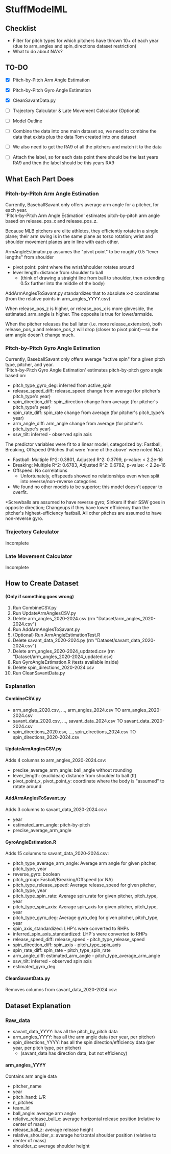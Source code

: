 # StuffModelML



## Checklist
- Filter for pitch types for which pitchers have thrown 10+ of each year (due to arm_angles and spin_directions dataset restriction)
- What to do about NA's?

## TO-DO
- [X] Pitch-by-Pitch Arm Angle Estimation
- [X] Pitch-by-Pitch Gyro Angle Estimation
- [X] CleanSavantData.py
- [ ] Trajectory Calculator & Late Movement Calculator (Optional)
- [ ] Model Outline
- [ ] Combine the data into one main dataset so, we need to combine the data that exists plus the data Tom created into one dataset
- [ ] We also need to get the RA9 of all the pitchers and match it to the data
- [ ] Attach the label, so for each data point there should be the last years RA9 and then the label should be this years RA9






## What Each Part Does

### Pitch-by-Pitch Arm Angle Estimation
Currently, BaseballSavant only offers average arm angle for a pitcher, for each year.  
'Pitch-by-Pitch Arm Angle Estimation' estimates pitch-by-pitch arm angle based on release_pos_x and release_pos_z.

Because MLB pitchers are elite athletes, they efficiently rotate in a single plane; their arm swing is in the same plane as torso rotation; wrist and shoulder movement planes are in line with each other.  

ArmAngleEstimator.py assumes the "pivot point" to be roughly 0.5 "lever lengths" from shoulder
- pivot point: point where the wrist/shoulder rotates around
- lever length: distance from shoulder to ball 
    - (think of drawing a straight line from ball to shoulder, then extending 0.5x further into the middle of the body)

AddArmAnglesToSavant.py standardizes that to absolute x-z coordinates (from the relative points in arm_angles_YYYY.csv)

When release_pos_z is higher, or release_pos_x is more gloveside, the estimated_arm_angle is higher.  The opposite is true for lower/armside.

When the pitcher releases the ball later (i.e. more release_extension), both release_pos_x and release_pos_z will drop (closer to pivot point)—so the arm angle doesn't change much. 

### Pitch-by-Pitch Gyro Angle Estimation  
Currently, BaseballSavant only offers average "active spin" for a given pitch type, pitcher, and year.  
'Pitch-by-Pitch Gyro Angle Estimation' estimates pitch-by-pitch gyro angle based on:
- pitch_type_gyro_deg: inferred from active_spin
- release_speed_diff: release_speed change from average (for pitcher's pitch_type's year)
- spin_direction_diff: spin_direction change from average (for pitcher's pitch_type's year)
- spin_rate_diff: spin_rate change from average (for pitcher's pitch_type's year)
- arm_angle_diff: arm_angle change from average (for pitcher's pitch_type's year)
- ssw_tilt: inferred - observed spin axis

The predictor variables were fit to a linear model, categorized by: Fastball, Breaking, Offspeed
(Pitches that were 'none of the above' were noted NA.)
- Fastball: Multiple R^2:  0.3801, Adjusted R^2:  0.3799, p-value: < 2.2e-16
- Breaking: Multiple R^2:  0.6783, Adjusted R^2:  0.6782, p-value: < 2.2e-16
- Offspeed: No correlations
    - Unfortunately, offspeeds showed no relationships even when split into reverse/non-reverse categories
- We found no other models to be superior; this model doesn't appear to overfit.

*Screwballs are assumed to have reverse gyro; Sinkers if their SSW goes in opposite direction; Changeups if they have lower efficiency than the pitcher's highest-efficiency fastball.
All other pitches are assumed to have non-reverse gyro.

### Trajectory Calculator
Incomplete

### Late Movement Calculator
Incomplete





## How to Create Dataset 
#### (Only if something goes wrong)

1. Run CombineCSV.py
2. Run UpdateArmAnglesCSV.py
3. Delete arm_angles_2020-2024.csv (rm "Dataset/arm_angles_2020-2024.csv")
4. Run AddArmAnglesToSavant.py
5. (Optional) Run ArmAngleEstimationTest.R
6. Delete savant_data_2020-2024.py (rm "Dataset/savant_data_2020-2024.csv")
7. Delete arm_angles_2020-2024_updated.csv (rm "Dataset/arm_angles_2020-2024_updated.csv)
8. Run GyroAngleEstimation.R (tests available inside)
9. Delete spin_directions_2020-2024.csv
10. Run CleanSavantData.py

### Explanation
#### CombineCSV.py 
- arm_angles_2020.csv, ..., arm_angles_2024.csv TO arm_angles_2020-2024.csv
- savant_data_2020.csv, ..., savant_data_2024.csv TO savant_data_2020-2024.csv
- spin_directions_2020.csv, ..., spin_directions_2024.csv TO spin_directions_2020-2024.csv

#### UpdateArmAnglesCSV.py 
Adds 4 columns to arm_angles_2020-2024.csv:
- precise_average_arm_angle: ball_angle without rounding
- lever_length: (euclidean) distance from shoulder to ball (ft)
- pivot_point_x, pivot_point_y: coordinate where the body is "assumed" to rotate around

#### AddArmAnglesToSavant.py 
Adds 3 columns to savant_data_2020-2024.csv:
- year
- estimated_arm_angle: pitch-by-pitch
- precise_average_arm_angle

#### GyroAngleEstimation.R
Adds 15 columns to savant_data_2020-2024.csv:
- pitch_type_average_arm_angle: Average arm angle for given pitcher, pitch_type, year
- reverse_gyro: boolean
- pitch_group: Fasball/Breaking/Offspeed (or NA)
- pitch_type_release_speed: Average release_speed for given pitcher, pitch_type, year
- pitch_type_spin_rate: Average spin_rate for given pitcher, pitch_type, year
- pitch_type_spin_axis: Average spin_axis for given pitcher, pitch_type, year
- pitch_type_gyro_deg: Average gyro_deg for given pitcher, pitch_type, year
- spin_axis_standardized: LHP's were converted to RHPs
- inferred_spin_axis_standardized: LHP's were converted to RHPs
- release_speed_diff: release_speed - pitch_type_release_speed
- spin_direction_diff: spin_axis - pitch_type_spin_axis
- spin_rate_diff: spin_rate - pitch_type_spin_rate
- arm_angle_diff: estimated_arm_angle - pitch_type_average_arm_angle
- ssw_tilt: inferred - observed spin axis
- estimated_gyro_deg

#### CleanSavantData.py
Removes columns from savant_data_2020-2024.csv:




## Dataset Explanation

### Raw_data
- savant_data_YYYY: has all the pitch_by_pitch data
- arm_angles_YYYY: has all the arm angle data (per year, per pitcher)
- spin_directions_YYYY: has all the spin direction/efficiency data (per year, per pitch type, per pitcher) 
    - (savant_data has direction data, but not efficiency)

#### arm_angles_YYYY 
Contains arm angle data
- pitcher_name 
- year 
- pitch_hand: L/R
- n_pitches 
- team_id
- ball_angle: average arm angle
- relative_release_ball_x: average horizontal release position (relative to center of mass)
- release_ball_z: average release height
- relative_shoulder_x: average horizontal shoulder position (relative to center of mass) 
- shoulder_z: average shoulder height

